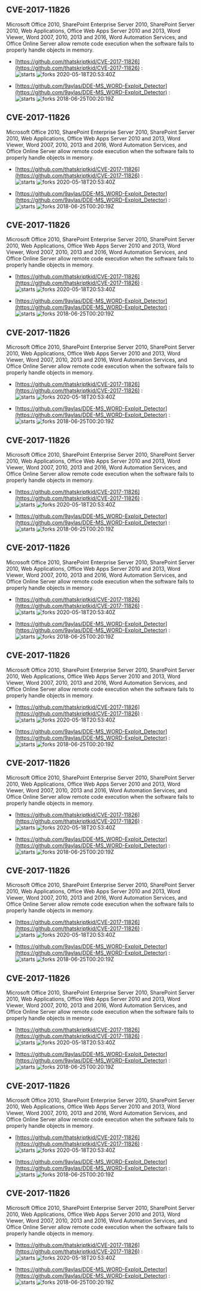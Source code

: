 ## CVE-2017-11826
 Microsoft Office 2010, SharePoint Enterprise Server 2010, SharePoint Server 2010, Web Applications, Office Web Apps Server 2010 and 2013, Word Viewer, Word 2007, 2010, 2013 and 2016, Word Automation Services, and Office Online Server allow remote code execution when the software fails to properly handle objects in memory.

- [https://github.com/thatskriptkid/CVE-2017-11826](https://github.com/thatskriptkid/CVE-2017-11826) :  
![starts](https://img.shields.io/github/stars/thatskriptkid/CVE-2017-11826.svg) 
![forks](https://img.shields.io/github/forks/thatskriptkid/CVE-2017-11826.svg) 
2020-05-18T20:53:40Z

- [https://github.com/9aylas/DDE-MS_WORD-Exploit_Detector](https://github.com/9aylas/DDE-MS_WORD-Exploit_Detector) :  
![starts](https://img.shields.io/github/stars/9aylas/DDE-MS_WORD-Exploit_Detector.svg) 
![forks](https://img.shields.io/github/forks/9aylas/DDE-MS_WORD-Exploit_Detector.svg) 
2018-06-25T00:20:19Z

## CVE-2017-11826
 Microsoft Office 2010, SharePoint Enterprise Server 2010, SharePoint Server 2010, Web Applications, Office Web Apps Server 2010 and 2013, Word Viewer, Word 2007, 2010, 2013 and 2016, Word Automation Services, and Office Online Server allow remote code execution when the software fails to properly handle objects in memory.

- [https://github.com/thatskriptkid/CVE-2017-11826](https://github.com/thatskriptkid/CVE-2017-11826) :  
![starts](https://img.shields.io/github/stars/thatskriptkid/CVE-2017-11826.svg) 
![forks](https://img.shields.io/github/forks/thatskriptkid/CVE-2017-11826.svg) 
2020-05-18T20:53:40Z

- [https://github.com/9aylas/DDE-MS_WORD-Exploit_Detector](https://github.com/9aylas/DDE-MS_WORD-Exploit_Detector) :  
![starts](https://img.shields.io/github/stars/9aylas/DDE-MS_WORD-Exploit_Detector.svg) 
![forks](https://img.shields.io/github/forks/9aylas/DDE-MS_WORD-Exploit_Detector.svg) 
2018-06-25T00:20:19Z

## CVE-2017-11826
 Microsoft Office 2010, SharePoint Enterprise Server 2010, SharePoint Server 2010, Web Applications, Office Web Apps Server 2010 and 2013, Word Viewer, Word 2007, 2010, 2013 and 2016, Word Automation Services, and Office Online Server allow remote code execution when the software fails to properly handle objects in memory.

- [https://github.com/thatskriptkid/CVE-2017-11826](https://github.com/thatskriptkid/CVE-2017-11826) :  
![starts](https://img.shields.io/github/stars/thatskriptkid/CVE-2017-11826.svg) 
![forks](https://img.shields.io/github/forks/thatskriptkid/CVE-2017-11826.svg) 
2020-05-18T20:53:40Z

- [https://github.com/9aylas/DDE-MS_WORD-Exploit_Detector](https://github.com/9aylas/DDE-MS_WORD-Exploit_Detector) :  
![starts](https://img.shields.io/github/stars/9aylas/DDE-MS_WORD-Exploit_Detector.svg) 
![forks](https://img.shields.io/github/forks/9aylas/DDE-MS_WORD-Exploit_Detector.svg) 
2018-06-25T00:20:19Z

## CVE-2017-11826
 Microsoft Office 2010, SharePoint Enterprise Server 2010, SharePoint Server 2010, Web Applications, Office Web Apps Server 2010 and 2013, Word Viewer, Word 2007, 2010, 2013 and 2016, Word Automation Services, and Office Online Server allow remote code execution when the software fails to properly handle objects in memory.

- [https://github.com/thatskriptkid/CVE-2017-11826](https://github.com/thatskriptkid/CVE-2017-11826) :  
![starts](https://img.shields.io/github/stars/thatskriptkid/CVE-2017-11826.svg) 
![forks](https://img.shields.io/github/forks/thatskriptkid/CVE-2017-11826.svg) 
2020-05-18T20:53:40Z

- [https://github.com/9aylas/DDE-MS_WORD-Exploit_Detector](https://github.com/9aylas/DDE-MS_WORD-Exploit_Detector) :  
![starts](https://img.shields.io/github/stars/9aylas/DDE-MS_WORD-Exploit_Detector.svg) 
![forks](https://img.shields.io/github/forks/9aylas/DDE-MS_WORD-Exploit_Detector.svg) 
2018-06-25T00:20:19Z

## CVE-2017-11826
 Microsoft Office 2010, SharePoint Enterprise Server 2010, SharePoint Server 2010, Web Applications, Office Web Apps Server 2010 and 2013, Word Viewer, Word 2007, 2010, 2013 and 2016, Word Automation Services, and Office Online Server allow remote code execution when the software fails to properly handle objects in memory.

- [https://github.com/thatskriptkid/CVE-2017-11826](https://github.com/thatskriptkid/CVE-2017-11826) :  
![starts](https://img.shields.io/github/stars/thatskriptkid/CVE-2017-11826.svg) 
![forks](https://img.shields.io/github/forks/thatskriptkid/CVE-2017-11826.svg) 
2020-05-18T20:53:40Z

- [https://github.com/9aylas/DDE-MS_WORD-Exploit_Detector](https://github.com/9aylas/DDE-MS_WORD-Exploit_Detector) :  
![starts](https://img.shields.io/github/stars/9aylas/DDE-MS_WORD-Exploit_Detector.svg) 
![forks](https://img.shields.io/github/forks/9aylas/DDE-MS_WORD-Exploit_Detector.svg) 
2018-06-25T00:20:19Z

## CVE-2017-11826
 Microsoft Office 2010, SharePoint Enterprise Server 2010, SharePoint Server 2010, Web Applications, Office Web Apps Server 2010 and 2013, Word Viewer, Word 2007, 2010, 2013 and 2016, Word Automation Services, and Office Online Server allow remote code execution when the software fails to properly handle objects in memory.

- [https://github.com/thatskriptkid/CVE-2017-11826](https://github.com/thatskriptkid/CVE-2017-11826) :  
![starts](https://img.shields.io/github/stars/thatskriptkid/CVE-2017-11826.svg) 
![forks](https://img.shields.io/github/forks/thatskriptkid/CVE-2017-11826.svg) 
2020-05-18T20:53:40Z

- [https://github.com/9aylas/DDE-MS_WORD-Exploit_Detector](https://github.com/9aylas/DDE-MS_WORD-Exploit_Detector) :  
![starts](https://img.shields.io/github/stars/9aylas/DDE-MS_WORD-Exploit_Detector.svg) 
![forks](https://img.shields.io/github/forks/9aylas/DDE-MS_WORD-Exploit_Detector.svg) 
2018-06-25T00:20:19Z

## CVE-2017-11826
 Microsoft Office 2010, SharePoint Enterprise Server 2010, SharePoint Server 2010, Web Applications, Office Web Apps Server 2010 and 2013, Word Viewer, Word 2007, 2010, 2013 and 2016, Word Automation Services, and Office Online Server allow remote code execution when the software fails to properly handle objects in memory.

- [https://github.com/thatskriptkid/CVE-2017-11826](https://github.com/thatskriptkid/CVE-2017-11826) :  
![starts](https://img.shields.io/github/stars/thatskriptkid/CVE-2017-11826.svg) 
![forks](https://img.shields.io/github/forks/thatskriptkid/CVE-2017-11826.svg) 
2020-05-18T20:53:40Z

- [https://github.com/9aylas/DDE-MS_WORD-Exploit_Detector](https://github.com/9aylas/DDE-MS_WORD-Exploit_Detector) :  
![starts](https://img.shields.io/github/stars/9aylas/DDE-MS_WORD-Exploit_Detector.svg) 
![forks](https://img.shields.io/github/forks/9aylas/DDE-MS_WORD-Exploit_Detector.svg) 
2018-06-25T00:20:19Z

## CVE-2017-11826
 Microsoft Office 2010, SharePoint Enterprise Server 2010, SharePoint Server 2010, Web Applications, Office Web Apps Server 2010 and 2013, Word Viewer, Word 2007, 2010, 2013 and 2016, Word Automation Services, and Office Online Server allow remote code execution when the software fails to properly handle objects in memory.

- [https://github.com/thatskriptkid/CVE-2017-11826](https://github.com/thatskriptkid/CVE-2017-11826) :  
![starts](https://img.shields.io/github/stars/thatskriptkid/CVE-2017-11826.svg) 
![forks](https://img.shields.io/github/forks/thatskriptkid/CVE-2017-11826.svg) 
2020-05-18T20:53:40Z

- [https://github.com/9aylas/DDE-MS_WORD-Exploit_Detector](https://github.com/9aylas/DDE-MS_WORD-Exploit_Detector) :  
![starts](https://img.shields.io/github/stars/9aylas/DDE-MS_WORD-Exploit_Detector.svg) 
![forks](https://img.shields.io/github/forks/9aylas/DDE-MS_WORD-Exploit_Detector.svg) 
2018-06-25T00:20:19Z

## CVE-2017-11826
 Microsoft Office 2010, SharePoint Enterprise Server 2010, SharePoint Server 2010, Web Applications, Office Web Apps Server 2010 and 2013, Word Viewer, Word 2007, 2010, 2013 and 2016, Word Automation Services, and Office Online Server allow remote code execution when the software fails to properly handle objects in memory.

- [https://github.com/thatskriptkid/CVE-2017-11826](https://github.com/thatskriptkid/CVE-2017-11826) :  
![starts](https://img.shields.io/github/stars/thatskriptkid/CVE-2017-11826.svg) 
![forks](https://img.shields.io/github/forks/thatskriptkid/CVE-2017-11826.svg) 
2020-05-18T20:53:40Z

- [https://github.com/9aylas/DDE-MS_WORD-Exploit_Detector](https://github.com/9aylas/DDE-MS_WORD-Exploit_Detector) :  
![starts](https://img.shields.io/github/stars/9aylas/DDE-MS_WORD-Exploit_Detector.svg) 
![forks](https://img.shields.io/github/forks/9aylas/DDE-MS_WORD-Exploit_Detector.svg) 
2018-06-25T00:20:19Z

## CVE-2017-11826
 Microsoft Office 2010, SharePoint Enterprise Server 2010, SharePoint Server 2010, Web Applications, Office Web Apps Server 2010 and 2013, Word Viewer, Word 2007, 2010, 2013 and 2016, Word Automation Services, and Office Online Server allow remote code execution when the software fails to properly handle objects in memory.

- [https://github.com/thatskriptkid/CVE-2017-11826](https://github.com/thatskriptkid/CVE-2017-11826) :  
![starts](https://img.shields.io/github/stars/thatskriptkid/CVE-2017-11826.svg) 
![forks](https://img.shields.io/github/forks/thatskriptkid/CVE-2017-11826.svg) 
2020-05-18T20:53:40Z

- [https://github.com/9aylas/DDE-MS_WORD-Exploit_Detector](https://github.com/9aylas/DDE-MS_WORD-Exploit_Detector) :  
![starts](https://img.shields.io/github/stars/9aylas/DDE-MS_WORD-Exploit_Detector.svg) 
![forks](https://img.shields.io/github/forks/9aylas/DDE-MS_WORD-Exploit_Detector.svg) 
2018-06-25T00:20:19Z

## CVE-2017-11826
 Microsoft Office 2010, SharePoint Enterprise Server 2010, SharePoint Server 2010, Web Applications, Office Web Apps Server 2010 and 2013, Word Viewer, Word 2007, 2010, 2013 and 2016, Word Automation Services, and Office Online Server allow remote code execution when the software fails to properly handle objects in memory.

- [https://github.com/thatskriptkid/CVE-2017-11826](https://github.com/thatskriptkid/CVE-2017-11826) :  
![starts](https://img.shields.io/github/stars/thatskriptkid/CVE-2017-11826.svg) 
![forks](https://img.shields.io/github/forks/thatskriptkid/CVE-2017-11826.svg) 
2020-05-18T20:53:40Z

- [https://github.com/9aylas/DDE-MS_WORD-Exploit_Detector](https://github.com/9aylas/DDE-MS_WORD-Exploit_Detector) :  
![starts](https://img.shields.io/github/stars/9aylas/DDE-MS_WORD-Exploit_Detector.svg) 
![forks](https://img.shields.io/github/forks/9aylas/DDE-MS_WORD-Exploit_Detector.svg) 
2018-06-25T00:20:19Z

## CVE-2017-11826
 Microsoft Office 2010, SharePoint Enterprise Server 2010, SharePoint Server 2010, Web Applications, Office Web Apps Server 2010 and 2013, Word Viewer, Word 2007, 2010, 2013 and 2016, Word Automation Services, and Office Online Server allow remote code execution when the software fails to properly handle objects in memory.

- [https://github.com/thatskriptkid/CVE-2017-11826](https://github.com/thatskriptkid/CVE-2017-11826) :  
![starts](https://img.shields.io/github/stars/thatskriptkid/CVE-2017-11826.svg) 
![forks](https://img.shields.io/github/forks/thatskriptkid/CVE-2017-11826.svg) 
2020-05-18T20:53:40Z

- [https://github.com/9aylas/DDE-MS_WORD-Exploit_Detector](https://github.com/9aylas/DDE-MS_WORD-Exploit_Detector) :  
![starts](https://img.shields.io/github/stars/9aylas/DDE-MS_WORD-Exploit_Detector.svg) 
![forks](https://img.shields.io/github/forks/9aylas/DDE-MS_WORD-Exploit_Detector.svg) 
2018-06-25T00:20:19Z

